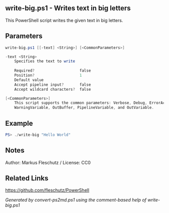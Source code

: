 ## write-big.ps1 - Writes text in big letters

This PowerShell script writes the given text in big letters.

## Parameters
```powershell
write-big.ps1 [[-text] <String>] [<CommonParameters>]

-text <String>
    Specifies the text to write
    
    Required?                    false
    Position?                    1
    Default value                
    Accept pipeline input?       false
    Accept wildcard characters?  false

[<CommonParameters>]
    This script supports the common parameters: Verbose, Debug, ErrorAction, ErrorVariable, WarningAction, 
    WarningVariable, OutBuffer, PipelineVariable, and OutVariable.
```

## Example
```powershell
PS> ./write-big "Hello World"

```

## Notes
Author: Markus Fleschutz / License: CC0

## Related Links
https://github.com/fleschutz/PowerShell

*Generated by convert-ps2md.ps1 using the comment-based help of write-big.ps1*

